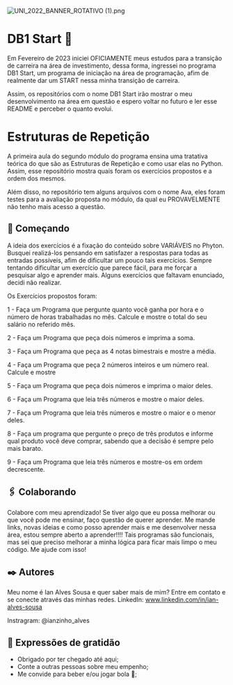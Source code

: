 ![UNI_2022_BANNER_ROTATIVO (1).png](https://github.com/ianzinhoalves/Imagens-DB1-Start/blob/4c9132589ac99ba3a7b7f68296e0eb6b8d2b5071/UNI_2022_BANNER_ROTATIVO%20(1).png)

# DB1 Start 🚀

Em Fevereiro de 2023 iniciei OFICIAMENTE meus estudos para a transição de carreira na área de investimento, dessa forma, ingressei no programa DB1 Start, um programa de iniciação na área de programação, afim de realmente dar um START nessa minha transição de carreira.

Assim, os repositórios com o nome DB1 Start irão mostrar o meu desenvolvimento na área em questão e espero voltar no futuro e ler esse README e perceber o quanto evolui.

# Estruturas de Repetição

A primeira aula do segundo módulo do programa ensina uma tratativa teórica do que são as Estruturas de Repetição e como usar elas no Python. Assim, esse repositório mostra quais foram os exercícios propostos e a ordem dos mesmos.

Além disso, no repositório tem alguns arquivos com o nome Ava, eles foram testes para a avaliação proposta no módulo, da qual eu PROVAVELMENTE não tenho mais acesso a questão.

## 🚀 Começando

A ideia dos exercícios é a fixação do conteúdo sobre VARIÁVEIS no Phyton. Busquei realizá-los pensando em satisfazer a respostas para todas as entradas possíveis, afim de dificultar um pouco tais exercícios. Sempre tentando dificultar um exercício que parece fácil, para me forçar a pesquisar algo e aprender mais. Alguns exercícios que faltavam enunciado, decidi não realizar.

Os Exercícios propostos foram:

1 - Faça um Programa que pergunte quanto você ganha por hora e o número de horas trabalhadas no mês. Calcule e mostre o total do seu salário no referido mês.

2 - Faça um Programa que peça dois números e imprima a soma.

3 - Faça um Programa que peça as 4 notas bimestrais e mostre a média.

4 - Faça um Programa que peça 2 números inteiros e um número real. Calcule e mostre

5 - Faça um Programa que peça dois números e imprima o maior deles.

6 - Faça um Programa que leia três números e mostre o maior deles.

7 - Faça um Programa que leia três números e mostre o maior e o menor deles.

8 - Faça um programa que pergunte o preço de três produtos e informe qual produto você deve comprar, sabendo que a decisão é sempre pelo mais barato.

9 - Faça um Programa que leia três números e mostre-os em ordem decrescente.

## 🖇️ Colaborando

Colabore com meu aprendizado! Se tiver algo que eu possa melhorar ou que você pode me ensinar, faço questão de querer aprender. Me mande links, novas ideias e como posso aprender mais e me desenvolver nessa área, estou sempre aberto a aprender!!!!
Tais programas são funcionais, mas sei que preciso melhorar a minha lógica para ficar mais limpo o meu código. Me ajude com isso!

## ✒️ Autores

Meu nome é Ian Alves Sousa e quer saber mais de mim? Entre em contato e se conecte através das minhas redes.
LinkedIn: www.linkedin.com/in/ian-alves-sousa

Instragram: @ianzinho_alves

## 🎁 Expressões de gratidão

* Obrigado por ter chegado até aqui;
* Conte a outras pessoas sobre meu empenho;
* Me convide para beber e/ou jogar bola 🍺;

